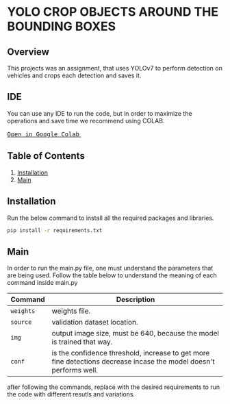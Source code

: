 # YOLO CROP OBJECTS AROUND THE BOUNDING BOXES

## Overview
  This projects was an assignment, that uses YOLOv7 to perform detection on vehicles and crops each detection 
  and saves it.

## IDE
  You can use any IDE to run the code, but in order to maximize the operations and save time we recommend using COLAB.

[<kbd>Open in Google Colab</kbd> <img src="https://colab.research.google.com/img/colab_favicon.ico" width="16" height="16" style="vertical-align: middle;">](https://colab.research.google.com)

## Table of Contents

1. [Installation](#installation)
3. [Main](#main)

## Installation

Run the below command to install all the required packages and libraries.
```bash
pip install -r requirements.txt
```
## Main
In order to run the main.py file, one must understand the parameters that are being used. Follow the table below to understand the meaning of each command inside main.py

| Command | Description |
| --- | --- |
| `weights` | weights file. |
| `source` | validation dataset location. |
| `img` | output image size, must be 640, because the model is trained that way. |
| `conf` | is the confidence threshold, increase to get more fine detections decrease incase the model doesn't performs well. |

after following the commands, replace with the desired requirements to run the code with different resutls and variations.
